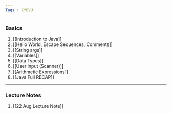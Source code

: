 ```yaml
---
Tags : CYBVU
---
```

### Basics
1. [[Introduction to Java]]
2. [[Hello World, Escape Sequences, Comments]]
3. [[String args]]
4. [[Variables]]
5. [[Data Types]]
6. [[User input (Scanner)]]
7. [[Arithmetic Expressions]]
8. [[Java Full RECAP]]
---
### Lecture Notes
1. [[22 Aug Lecture Note]]


